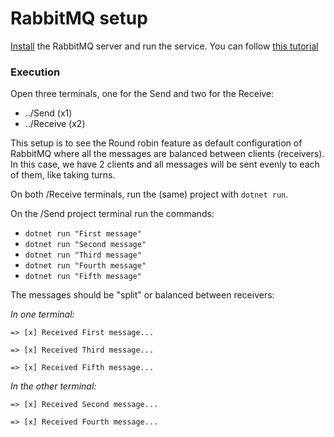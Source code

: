 
# RabbitMQ setup
[Install](https://www.rabbitmq.com/download.html) the RabbitMQ server and run the service. You can follow [this tutorial](https://www.rabbitmq.com/getstarted.html)

### Execution
Open three terminals, one for the Send and two for the Receive:

- ../Send (x1)
- ../Receive (x2)

This setup is to see the Round robin feature as default configuration of RabbitMQ where all the messages are balanced between clients (receivers). 
In this case, we have 2 clients and all messages will be sent evenly to each of them, like taking turns.

On both /Receive terminals, run the (same) project with `dotnet run`.

On the /Send project terminal run the commands:
- `dotnet run "First message"` 
- `dotnet run "Second message"` 
- `dotnet run "Third message"` 
- `dotnet run "Fourth message"` 
- `dotnet run "Fifth message"` 

The messages should be "split" or balanced between receivers:

_In one terminal:_

`=> [x] Received First message...`

`=> [x] Received Third message...`

`=> [x] Received Fifth message...`

_In the other terminal:_

`=> [x] Received Second message...`

`=> [x] Received Fourth message...`
